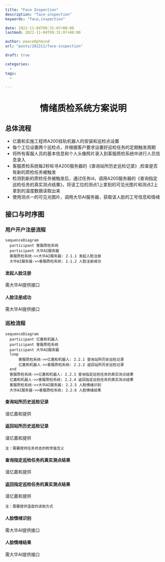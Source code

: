 ```yaml
---
title: "Face Inspection"
description: "face-inspection"
keywords: "face,inspection"

date: 2022-11-04T09:31:07+08:00
lastmod: 2022-11-04T09:31:07+08:00

author: peace0phmind
url: "posts/202211/face-inspection"

draft: true

categories:
  -
tags:
  -

---
```

<center><h1>情绪质检系统方案说明</h1></center>

## 总体流程
- 亿嘉和实施工程师A200挂轨机器人的安装和巡检点设置
- 每个工位设置两个巡检点，并根据客户要求设置好巡检任务的定期触发周期
- 将所有客服人员的基本信息和个人头像照片录入到客服质检系统中进行人员信息录入
- 客服质检系统每2秒轮寻A200服务器的《查询站所历史巡检记录》,检查是否有新的质检任务被触发
- 检测到新的质检任务被触发后，通过任务id，调用A200服务器的《查询指定巡检任务的真实测点结果》，将该工位的测点1上拿到的可见光图片和测点2上拿到的温度数据读取出来
- 使用测点一的可见光图片，调用大华AI服务器，获取该人脸的工号信息和情绪

## 接口与时序图

### 用户开户注册流程

```mermaid
sequenceDiagram
  participant 客服质检系统
  participant 大华AI服务器
  客服质检系统->>大华AI服务器: 2.1.1 发起人脸注册
  大华AI服务器->>客服质检系统: 2.1.2 人脸注册成功
```

#### 发起人脸注册
需大华AI提供接口

#### 人脸注册成功
需大华AI提供接口

### 巡检流程

```mermaid
sequenceDiagram
  participant 亿嘉和机器人
  participant 客服质检系统
  participant 大华AI服务器
  loop 
      客服质检系统->>亿嘉和机器人: 2.2.1 查询站所历史巡检记录
      亿嘉和机器人->>客服质检系统: 2.2.2 返回站所历史巡检记录
  end
  客服质检系统->>亿嘉和机器人: 2.2.3 查询指定巡检任务的真实测点结果
  亿嘉和机器人->>客服质检系统: 2.2.4 返回指定巡检任务的真实测点结果
  客服质检系统->>大华AI服务器: 2.2.5 人脸情绪识别
  大华AI服务器->>客服质检系统: 2.2.6 人脸情绪结果
```

#### 查询站所历史巡检记录
请亿嘉和提供

#### 返回站所历史巡检记录
请亿嘉和提供

`注：需要提供任务状态的枚举值含义`

#### 查询指定巡检任务的真实测点结果
请亿嘉和提供

#### 返回指定巡检任务的真实测点结果
请亿嘉和提供

`注：需要提供温度的读取方式`

#### 人脸情绪识别
需大华AI提供接口

#### 人脸情绪结果
需大华AI提供接口

